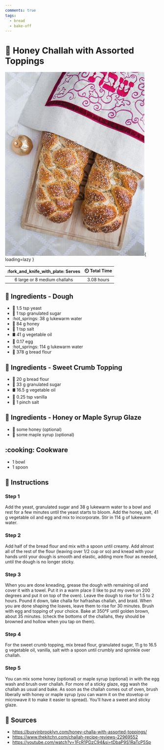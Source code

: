 ```yaml
---
comments: true
tags:
  - bread
  - bake-off
---
```

# :bread: Honey Challah with Assorted Toppings

![Honey Challah with Assorted Toppings][1]{ loading=lazy }

| :fork_and_knife_with_plate: Serves | :timer_clock: Total Time |
|:----------------------------------:|:-----------------------: |
| 6 large or 8 medium challahs | 3.08 hours |

## :salt: Ingredients - Dough

- :microbe: 1.5 tsp yeast
- :candy: 1 tsp granulated sugar
- :hot_springs: 38 g lukewarm water
- :honey_pot: 84 g honey
- :salt: 1 tsp salt
- :oil_drum: 41 g vegetable oil
- :egg: 0.17 egg
- :hot_springs: 114 g lukewarm water
- :ear_of_rice: 378 g bread flour

## :salt: Ingredients - Sweet Crumb Topping

- :ear_of_rice: 20 g bread flour
- :candy: 33 g granulated sugar
- :oil_drum: 16.5 g vegetable oil
- :icecream: 0.25 tsp vanilla
- :salt: 1 pinch salt

## :salt: Ingredients - Honey or Maple Syrup Glaze

- :honey_pot: some honey (optional)
- :maple_leaf: some maple syrup (optional)

## :cooking: Cookware

- 1 bowl
- 1 spoon

## :pencil: Instructions

### Step 1

Add the yeast, granulated sugar and 38 g lukewarm water to a bowl and rest for a few minutes until the yeast starts
to bloom. Add the honey, salt, 41 g vegetable oil and egg and mix to incorporate. Stir in 114 g of lukewarm water.

### Step 2

Add half of the bread flour and mix with a spoon until creamy. Add almost all of the rest of the flour (leaving over 1/2
cup or so) and knead with your hands until your dough is smooth and elastic, adding more flour as needed, until the
dough is no longer sticky.

### Step 3

When you are done kneading, grease the dough with remaining oil and cover it with a towel. Put it in a warm place (I
like to put my oven on 200 degrees and put it on top of the oven). Leave the dough to rise for 1.5 to 2 hours. Pound it
down, take challa for hafrashas challah, and braid. When you are done shaping the loaves, leave them to rise for 30
minutes. Brush with egg and topping of your choice. Bake at 350°F until golden brown, about 35 minutes. (check the
bottoms of the challahs, they should be browned and hollow when you tap on them).

### Step 4

For the sweet crumb topping, mix bread flour, granulated sugar, 11 g to 16.5 g vegetable oil, vanilla, salt with a spoon
until crumbly and sprinkle over challah.

### Step 5

You can mix some honey (optional) or maple syrup (optional) in with the egg wash and brush over challah. For more of a
sticky glaze, egg wash the challah as usual and bake. As soon as the challah comes out of oven, brush liberally with
honey or maple syrup (you can warm it on the stovetop or microwave it to make it easier to spread). You’ll have a
sweet and sticky glaze.

## :link: Sources

- <https://busyinbrooklyn.com/honey-challa-with-assorted-toppings/>
- <https://www.thekitchn.com/challah-recipe-reviews-22969552>
- <https://youtube.com/watch?v=1FcR1PDzC94&si=tDbaP9S1RaTcP5Sp>

[1]: <../assets/images/honey-challah-with-assorted-toppings.jpg>
